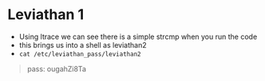 # Leviathan 1

- Using ltrace we can see there is a simple strcmp when you run the code
- this brings us into a shell as leviathan2
- `cat /etc/leviathan_pass/leviathan2`

> pass: ougahZi8Ta 
